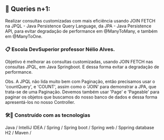 ## 🚀 Queries n+1: 
Realizar consultas customizadas com mais eficiência usando JOIN FETCH na JPQL - Java Persistence Query Language, da JPA - Java Persistence API, para evitar degradação de performance em @ManyToMany, e também em @ManyToOne.

### 📋 Escola DevSuperior professor Nélio Alves.

Objetivo é melhorar as consultas customizadas, usando JOIN FETCH nas consultas JPQL, em Java Springboot. E dessa forma evitar a degradação de performance.


Obs. A JPQL não lida muito bem com Paginação, então precisamos usar o 'countQuery', e 'COUNT', assim como o 'JOIN' para demonstrar a JPA, que trata-se de uma Paginação. 
Devemos também usar 'Page' e 'Pageable' para paginar os objetos que buscamos do nosso banco de dados e dessa forma apresentá-los no nosso Controller.

### 🛠️🔧 Construído com as tecnologias
Java / IntelliJ IDEA / Spring / Spring boot / Spring web / Sppring database H2 / Maven / 
